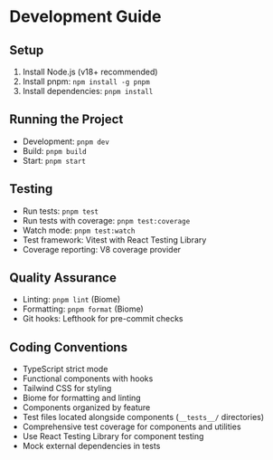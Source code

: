 # Development Guide

## Setup

1. Install Node.js (v18+ recommended)
2. Install pnpm: `npm install -g pnpm`
3. Install dependencies: `pnpm install`

## Running the Project

- Development: `pnpm dev`
- Build: `pnpm build`
- Start: `pnpm start`

## Testing

- Run tests: `pnpm test`
- Run tests with coverage: `pnpm test:coverage`
- Watch mode: `pnpm test:watch`
- Test framework: Vitest with React Testing Library
- Coverage reporting: V8 coverage provider

## Quality Assurance

- Linting: `pnpm lint` (Biome)
- Formatting: `pnpm format` (Biome)
- Git hooks: Lefthook for pre-commit checks

## Coding Conventions

- TypeScript strict mode
- Functional components with hooks
- Tailwind CSS for styling
- Biome for formatting and linting
- Components organized by feature
- Test files located alongside components (`__tests__/` directories)
- Comprehensive test coverage for components and utilities
- Use React Testing Library for component testing
- Mock external dependencies in tests
